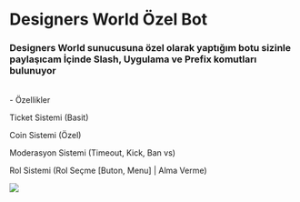 <h1> Designers World Özel Bot</h1>
<h3> Designers World sunucusuna özel olarak yaptığım botu sizinle paylaşıcam İçinde Slash, Uygulama ve Prefix komutları bulunuyor</h3><br/>
  - Özellikler &nbsp; <p>
  Ticket Sistemi (Basit) <p>
  Coin Sistemi (Özel) <p>
  Moderasyon Sistemi (Timeout, Kick, Ban vs) <p>
  Rol Sistemi (Rol Seçme [Buton, Menu] | Alma Verme) <p>
  <img src="https://cdn.discordapp.com/attachments/984752424742977606/984752588526334002/dosyalar.PNG" />
